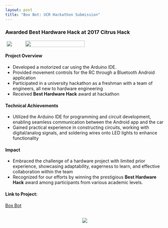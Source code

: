 ```yaml
---
layout: post
title: "Box Bot: UCR Hackathon Submission"
---
```


### Awarded **Best Hardware Hack** at 2017 Citrus Hack

<div align="center" style="display: flex; align-items: center;">
  <img src="{{ site.url }}/assets/Files/BoxBot/Award.JPG" style="max-width: 50%; height: auto; margin: 0 5px;"/>
  <img src="{{ site.url }}/assets/Files/BoxBot/BoxBot.JPG" style="max-width: 50%; height: 75%; margin: 0 5px;"/>
</div>

#### Project Overview
* Developed a motorized car using the Arduino IDE.
* Provided movement controls for the RC through a Bluetooth Android application
* Participated in a university hackathon as a freshman with a team of engineers, all new to hardware engineering
* Received **Best Hardware Hack** award at hackathon

#### Technical Achievements 
* Utilized the Arduino IDE for programming and circuit development, enabling seamless communication between the Android app and the car
* Gained practical experience in constructing circuits, working with digital/analog signals, and soldering wires onto LED lights to enhance functionality

#### Impact 
* Embraced the challenge of a hardware project with limited prior experience, showcasing adaptability, eagerness to learn, and effective collaboration within the team
* Recognized for our efforts by winning the prestigious **Best Hardware Hack** award among participants from various academic levels.

#### Link to Project:

[Box Bot](https://devpost.com/software/box-bot)

<br/>

<div align="center">
   <img src="{{ site.url }}/assets/Files/BoxBot/BoxBot.gif"/>
</div>
